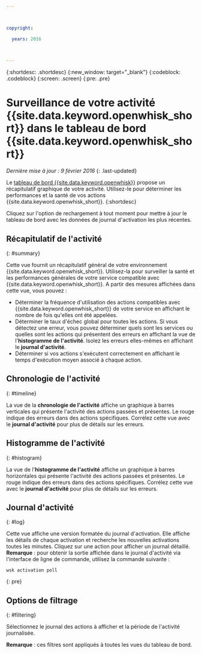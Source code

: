 ```yaml
---

 

copyright:

  years: 2016

 

---
```


{:shortdesc: .shortdesc}
{:new_window: target="_blank"}
{:codeblock: .codeblock}
{:screen: .screen}
{:pre: .pre}

# Surveillance de votre activité {{site.data.keyword.openwhisk_short}} dans le tableau de bord {{site.data.keyword.openwhisk_short}}
*Dernière mise à jour : 9 février 2016*
{: .last-updated}

Le [tableau de bord {{site.data.keyword.openwhisk}}](https://{DomainName}/whisk/dashboard/) propose un récapitulatif
graphique de votre activité. Utilisez-le pour déterminer les performances et la santé de vos actions {{site.data.keyword.openwhisk_short}}. 
{:shortdesc}

Cliquez sur l'option de rechargement à tout moment pour mettre à jour le tableau de bord avec les données de journal d'activation les plus
récentes.

## Récapitulatif de l'activité
{: #summary}

Cette vue fournit un récapitulatif général de votre environnement {{site.data.keyword.openwhisk_short}}. Utilisez-la pour
surveiller la santé et les performances générales de votre service compatible avec {{site.data.keyword.openwhisk_short}}. A partir des mesures
affichées dans cette vue, vous pouvez :
* Déterminer la fréquence d'utilisation des actions compatibles avec {{site.data.keyword.openwhisk_short}} de votre service en affichant le
nombre de fois qu'elles ont été appelées.
* Déterminer le taux d'échec global pour toutes les actions. Si vous détectez une erreur, vous pouvez déterminer quels sont les services ou
quelles sont les actions qui présentent des erreurs en affichant la vue de l'**histogramme de l'activité**. Isolez les erreurs elles-mêmes en
affichant le **journal d'activité**.
* Déterminer si vos actions s'exécutent correctement en affichant le temps d'exécution moyen associé à chaque action. 

<!-- For tips on improving performance, see troubleshooting? -->

## Chronologie de l'activité
{: #timeline}

La vue de la **chronologie de l'activité** affiche un graphique à barres verticales qui présente l'activité des
actions passées et
présentes. Le rouge indique des erreurs dans des actions spécifiques. Corrélez cette vue avec le **journal d'activité** pour plus de
détails sur les erreurs.

## Histogramme de l'activité
{: #histogram}

La vue de l'**histogramme de l'activité** affiche un graphique à barres horizontales qui présente l'activité des actions passées et
présentes. Le rouge indique des erreurs dans des actions spécifiques. Corrélez cette vue avec le **journal d'activité** pour plus de
détails sur les erreurs.

## Journal d'activité
{: #log}

Cette vue affiche une version formatée du journal d'activation. Elle affiche les détails de chaque activation et recherche les nouvelles activations
toutes les minutes. Cliquez sur une action pour afficher un journal détaillé. 
**Remarque** : pour obtenir la sortie affichée dans le
journal d'activité via l'interface de ligne de commande, utilisez la commande suivante : 

  ```
  wsk activation poll
  ```
  {: pre} 

## Options de filtrage
{: #filtering}

Sélectionnez le journal des actions à afficher et la période de l'activité journalisée. 

**Remarque** : ces filtres sont appliqués à toutes les vues du tableau de bord.
